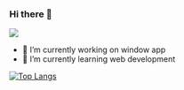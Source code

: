 ### Hi there 👋

![](https://komarev.com/ghpvc/?username=ZweMinOo&color=green)

- 🔭 I’m currently working on window app
- 🌱 I’m currently learning web development

[![Top Langs](https://github-readme-stats.vercel.app/api/top-langs/?username=ZweMinOo&langs_count=8)](https://github-readme-stats.vercel.app/api/top-langs/?username=MinSiThu&langs_count=8)

<!--
**ZweMinOo/ZweMinOo** is a ✨ _special_ ✨ repository because its `README.md` (this file) appears on your GitHub profile.

Here are some ideas to get you started:

- 🔭 I’m currently working on ...
- 🌱 I’m currently learning ...
- 👯 I’m looking to collaborate on ...
- 🤔 I’m looking for help with ...
- 💬 Ask me about ...
- 📫 How to reach me: ...
- 😄 Pronouns: ...
- ⚡ Fun fact: ...
-->
